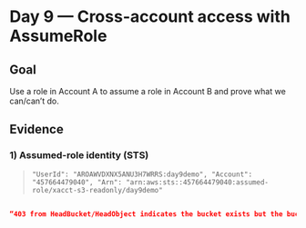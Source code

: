 # Day 9 — Cross-account access with AssumeRole

## Goal
Use a role in Account A to assume a role in Account B and prove what we can/can’t do.

## Evidence

### 1) Assumed-role identity (STS)
> `"UserId": "AROAWVDXNX5ANU3H7WRRS:day9demo",
    "Account": "457664479040",
    "Arn": "arn:aws:sts::457664479040:assumed-role/xacct-s3-readonly/day9demo"`

```json

“403 from HeadBucket/HeadObject indicates the bucket exists but the bucket policy doesn’t grant this cross-account role. That’s expected until the owner bucket policy allows s3:GetObject (and optionally s3:ListBucket) for the Day-9 role.”
